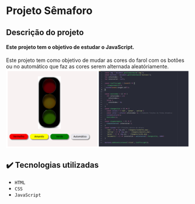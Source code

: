 # Projeto Sêmaforo
## Descrição do projeto
#### Este projeto tem o objetivo de estudar o JavaScript.
Este projeto tem como objetivo de mudar as cores do farol com os botões ou no automático que faz as cores serem alternada aleatóriamente.
![Imagem do navegador e do código](/imagens/semaforo.jpg)

## ✔️ Tecnologias utilizadas

- ``HTML``
- ``CSS``
- ``JavaScript``
